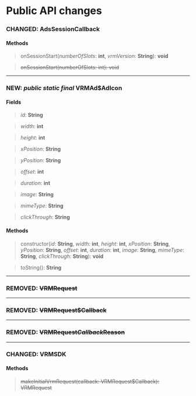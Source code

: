 # Public API changes
### CHANGED:  AdsSessionCallback

#### Methods


> onSessionStart(*numberOfSlots*: **int**, *vrmVersion*: **String**): **void**

> ~~onSessionStart(numberOfSlots: int): void~~


-----

### NEW: *public* *static* *final* VRMAd$AdIcon
#### Fields


> *id*: **String**

> *width*: **int**

> *height*: **int**

> *xPosition*: **String**

> *yPosition*: **String**

> *offset*: **int**

> *duration*: **int**

> *image*: **String**

> *mimeType*: **String**

> *clickThrough*: **String**


#### Methods


> constructor(*id*: **String**, *width*: **int**, *height*: **int**, *xPosition*: **String**, *yPosition*: **String**, *offset*: **int**, *duration*: **int**, *image*: **String**, *mimeType*: **String**, *clickThrough*: **String**): **void**

> toString(): **String**


-----

### REMOVED: ~~VRMRequest~~


-----

### REMOVED: ~~VRMRequest$Callback~~


-----

### REMOVED: ~~VRMRequest$Callback$Reason~~


-----

### CHANGED:  VRMSDK

#### Methods


> ~~makeInitialVrmRequest(callback: VRMRequest$Callback): VRMRequest~~
